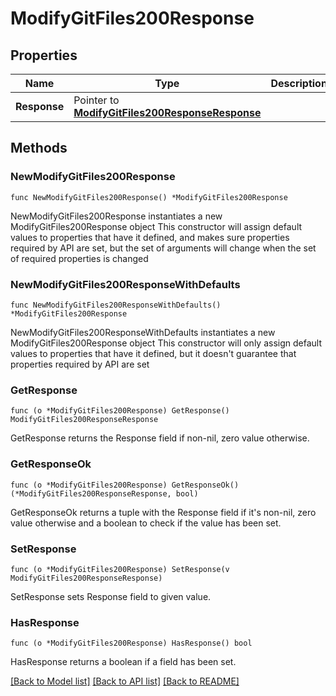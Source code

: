# ModifyGitFiles200Response

## Properties

Name | Type | Description | Notes
------------ | ------------- | ------------- | -------------
**Response** | Pointer to [**ModifyGitFiles200ResponseResponse**](ModifyGitFiles200ResponseResponse.md) |  | [optional] 

## Methods

### NewModifyGitFiles200Response

`func NewModifyGitFiles200Response() *ModifyGitFiles200Response`

NewModifyGitFiles200Response instantiates a new ModifyGitFiles200Response object
This constructor will assign default values to properties that have it defined,
and makes sure properties required by API are set, but the set of arguments
will change when the set of required properties is changed

### NewModifyGitFiles200ResponseWithDefaults

`func NewModifyGitFiles200ResponseWithDefaults() *ModifyGitFiles200Response`

NewModifyGitFiles200ResponseWithDefaults instantiates a new ModifyGitFiles200Response object
This constructor will only assign default values to properties that have it defined,
but it doesn't guarantee that properties required by API are set

### GetResponse

`func (o *ModifyGitFiles200Response) GetResponse() ModifyGitFiles200ResponseResponse`

GetResponse returns the Response field if non-nil, zero value otherwise.

### GetResponseOk

`func (o *ModifyGitFiles200Response) GetResponseOk() (*ModifyGitFiles200ResponseResponse, bool)`

GetResponseOk returns a tuple with the Response field if it's non-nil, zero value otherwise
and a boolean to check if the value has been set.

### SetResponse

`func (o *ModifyGitFiles200Response) SetResponse(v ModifyGitFiles200ResponseResponse)`

SetResponse sets Response field to given value.

### HasResponse

`func (o *ModifyGitFiles200Response) HasResponse() bool`

HasResponse returns a boolean if a field has been set.


[[Back to Model list]](../README.md#documentation-for-models) [[Back to API list]](../README.md#documentation-for-api-endpoints) [[Back to README]](../README.md)


